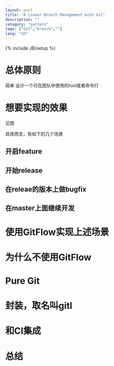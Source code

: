 ```yaml
---
layout: post
title: "A Linear Branch Management with Git"
description: ""
category: "pattern"
tags: ["Git","branch",""]
lang: "zh"
---
```

{% include JB/setup %}


# 总体原则

简单
设计一个可在团队中使用的tool或者命令行


# 想要实现的效果

见图

具体而言，有如下的几个场景

## 开启feature
## 开始release
## 在releae的版本上做bugfix
## 在master上面继续开发

# 使用GitFlow实现上述场景

# 为什么不使用GitFlow

# Pure Git

# 封装，取名叫gitl

# 和CI集成

# 总结
